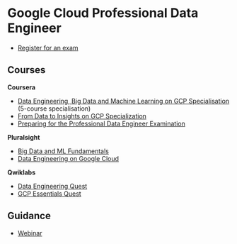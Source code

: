# Google Cloud Professional Data Engineer

- [Register for an exam](https://webassessor.com/wa.do?page=publicHome&branding=GOOGLECLOUD)

## Courses
**Coursera**
- [Data Engineering, Big Data and Machine Learning on GCP Specialisation](https://www.coursera.org/specializations/gcp-data-machine-learning?utm_source=googlecloud&utm_medium=institutions&utm_campaign=GoogleCloud_Training_Data_ML_DE) (5-course specialisation)
- [From Data to Insights on GCP Specialization](https://www.coursera.org/specializations/from-data-to-insights-google-cloud-platform)
- [Preparing for the Professional Data Engineer Examination](https://www.coursera.org/learn/preparing-cloud-professional-data-engineer-exam)

**Pluralsight**
- [Big Data and ML Fundamentals](https://www.pluralsight.com/courses/google-cloud-platform-big-data-machine-learning-fundamentals-update)
- [Data Engineering on Google Cloud](https://www.pluralsight.com/paths/data-engineering-on-google-cloud-platform)

**Qwiklabs**
- [Data Engineering Quest](https://google.qwiklabs.com/quests/25)
- [GCP Essentials Quest](https://google.qwiklabs.com/quests/23)

## Guidance
- [Webinar](https://cloudonair.withgoogle.com/events/data-eng-cert)
